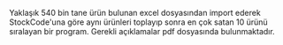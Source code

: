 Yaklaşık 540 bin tane ürün bulunan excel dosyasından import ederek StockCode'una göre aynı ürünleri toplayıp sonra en çok satan 10 ürünü sıralayan bir program.
Gerekli açıklamalar pdf dosyasında bulunmaktadır.
